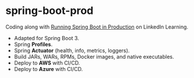 # spring-boot-prod

Coding along with [Running Spring Boot in Production](https://www.linkedin.com/learning/running-spring-boot-in-production) on LinkedIn Learning.

- Adapted for Spring Boot 3.
- Spring **Profiles**.
- Spring **Actuator** (health, info, metrics, loggers).
- Build JARs, WARs, RPMs, Docker images, and native executables.
- Deploy to **AWS** with CI/CD.
- Deploy to **Azure** with CI/CD.
